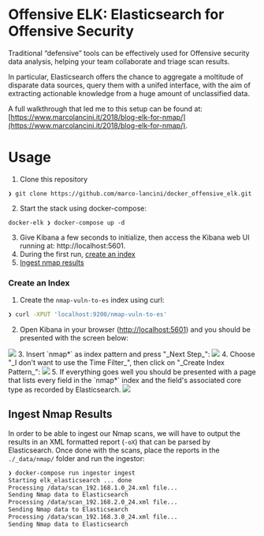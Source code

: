 # Offensive ELK: Elasticsearch for Offensive Security

Traditional “defensive” tools can be effectively used for Offensive security data analysis, helping your team collaborate and triage scan results.

In particular, Elasticsearch offers the chance to aggregate a moltitude of disparate data sources, query them with a unifed interface, with the aim of extracting actionable knowledge from a huge amount of unclassified data.

A full walkthrough that led me to this setup can be found at: [https://www.marcolancini.it/2018/blog-elk-for-nmap/](https://www.marcolancini.it/2018/blog-elk-for-nmap/).



# Usage

1. Clone this repository
```
❯ git clone https://github.com/marco-lancini/docker_offensive_elk.git
```
2. Start the stack using docker-compose:
```
docker-elk ❯ docker-compose up -d
```
3. Give Kibana a few seconds to initialize, then access the Kibana web UI running at: http://localhost:5601.
4. During the first run, [create an index](#create-an-index)
5. [Ingest nmap results](#ingest-nmap-results)


### Create an Index

1. Create the `nmap-vuln-to-es` index using curl:
```bash
❯ curl -XPUT 'localhost:9200/nmap-vuln-to-es'
```
2. Open Kibana in your browser ([http://localhost:5601](http://localhost:5601)) and you should be presented with the screen below:
<img src="https://www.marcolancini.it/images/posts/blog_elk_index1.png">
3. Insert `nmap*` as index pattern and press "_Next Step_":
<img src="https://www.marcolancini.it/images/posts/blog_elk_index2.png">
4. Choose "_I don't want to use the Time Filter_", then click on "_Create Index Pattern_":
<img src="https://www.marcolancini.it/images/posts/blog_elk_index3.png">
5. If everything goes well you should be presented with a page that lists every field in the `nmap*` index and the field's associated core type as recorded by Elasticsearch. 
<img src="https://www.marcolancini.it/images/posts/blog_elk_index4.png">



## Ingest Nmap Results

In order to be able to ingest our Nmap scans, we will have to output the results in an XML formatted report (`-oX`) that can be parsed by Elasticsearch.
Once done with the scans, place the reports in the `./_data/nmap/` folder and run the ingestor:

```bash
❯ docker-compose run ingestor ingest
Starting elk_elasticsearch ... done
Processing /data/scan_192.168.1.0_24.xml file...
Sending Nmap data to Elasticsearch
Processing /data/scan_192.168.2.0_24.xml file...
Sending Nmap data to Elasticsearch
Processing /data/scan_192.168.3.0_24.xml file...
Sending Nmap data to Elasticsearch
```
